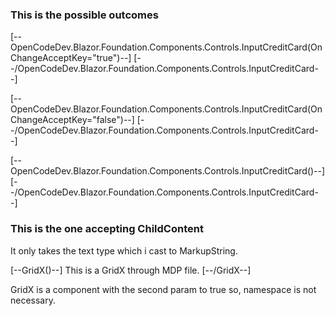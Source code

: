 ﻿
### This is the possible outcomes


[--OpenCodeDev.Blazor.Foundation.Components.Controls.InputCreditCard(OnChangeAcceptKey="true")--]
[--/OpenCodeDev.Blazor.Foundation.Components.Controls.InputCreditCard--]

[--OpenCodeDev.Blazor.Foundation.Components.Controls.InputCreditCard(OnChangeAcceptKey="false")--]
[--/OpenCodeDev.Blazor.Foundation.Components.Controls.InputCreditCard--]

[--OpenCodeDev.Blazor.Foundation.Components.Controls.InputCreditCard()--]
[--/OpenCodeDev.Blazor.Foundation.Components.Controls.InputCreditCard--]


### This is the one accepting ChildContent
It only takes the text type which i cast to MarkupString.

[--GridX()--]
This is a GridX through MDP file.
[--/GridX--]

GridX is a component with the second param to true so, namespace is not necessary.